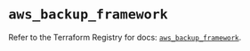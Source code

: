 # `aws_backup_framework`

Refer to the Terraform Registry for docs: [`aws_backup_framework`](https://registry.terraform.io/providers/hashicorp/aws/5.97.0/docs/resources/backup_framework).
